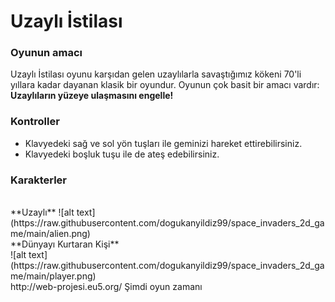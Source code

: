 # Uzaylı İstilası
### Oyunun amacı 
Uzaylı İstilası oyunu karşıdan gelen uzaylılarla savaştığımız kökeni 70'li yıllara kadar dayanan klasik bir oyundur.
Oyunun çok basit bir amacı vardır:
**Uzaylıların yüzeye ulaşmasını engelle!**
### Kontroller

- Klavyedeki sağ ve sol yön tuşları ile geminizi hareket ettirebilirsiniz.
- Klavyedeki boşluk tuşu ile de ateş edebilirsiniz.

### Karakterler
<br>
**Uzaylı**
![alt text](https://raw.githubusercontent.com/dogukanyildiz99/space_invaders_2d_game/main/alien.png)
<br>
**Dünyayı Kurtaran Kişi**
<br>
![alt text](https://raw.githubusercontent.com/dogukanyildiz99/space_invaders_2d_game/main/player.png)
<br>
http://web-projesi.eu5.org/ Şimdi oyun zamanı
